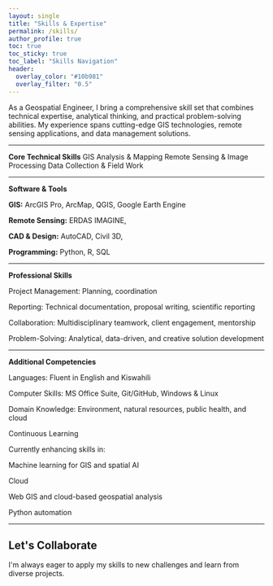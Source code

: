 ```yaml
---
layout: single
title: "Skills & Expertise"
permalink: /skills/
author_profile: true
toc: true
toc_sticky: true
toc_label: "Skills Navigation"
header:
  overlay_color: "#10b981"
  overlay_filter: "0.5"
---
```


As a Geospatial Engineer, I bring a comprehensive skill set that combines technical expertise, analytical thinking, and practical problem-solving abilities. My experience spans cutting-edge GIS technologies, remote sensing applications, and data management solutions.

---

**Core Technical Skills**
GIS Analysis & Mapping
Remote Sensing & Image Processing
Data Collection & Field Work

---

**Software & Tools**

**GIS:** ArcGIS Pro, ArcMap, QGIS, Google Earth Engine

**Remote Sensing:** ERDAS IMAGINE,

**CAD & Design:** AutoCAD, Civil 3D, 

**Programming:** Python, R, SQL

---

**Professional Skills**

Project Management: Planning, coordination

Reporting: Technical documentation, proposal writing, scientific reporting

Collaboration: Multidisciplinary teamwork, client engagement, mentorship

Problem-Solving: Analytical, data-driven, and creative solution development

---

**Additional Competencies**

Languages: Fluent in English and Kiswahili

Computer Skills: MS Office Suite, Git/GitHub, Windows & Linux

Domain Knowledge: Environment, natural resources, public health, and cloud

Continuous Learning

Currently enhancing skills in:

Machine learning for GIS and spatial AI

Cloud

Web GIS and cloud-based geospatial analysis

Python automation 

---

## Let's Collaborate

I'm always eager to apply my skills to new challenges and learn from diverse projects.
